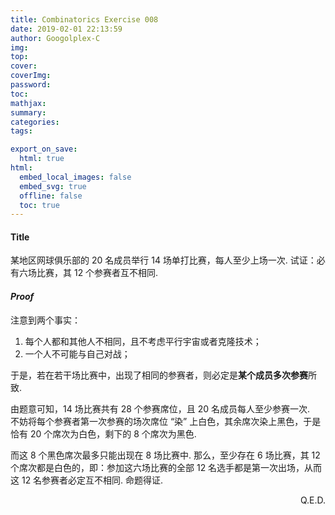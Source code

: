 ```yaml
---
title: Combinatorics Exercise 008
date: 2019-02-01 22:13:59
author: Googolplex-C
img: 
top: 
cover: 
coverImg: 
password: 
toc: 
mathjax: 
summary: 
categories: 
tags:

export_on_save:
  html: true
html:
  embed_local_images: false
  embed_svg: true
  offline: false
  toc: true
---
```


#### Title

某地区网球俱乐部的 $20$ 名成员举行 $14$ 场单打比赛，每人至少上场一次. 试证：必有六场比赛，其 $12$ 个参赛者互不相同. 

<!-- more -->

#### *Proof*

注意到两个事实：

1. 每个人都和其他人不相同，且不考虑平行宇宙或者克隆技术；
2. 一个人不可能与自己对战；

于是，若在若干场比赛中，出现了相同的参赛者，则必定是**某个成员多次参赛**所致. 

由题意可知，$14$ 场比赛共有 $28$ 个参赛席位，且 $20$ 名成员每人至少参赛一次.  
不妨将每个参赛者第一次参赛的场次席位 “染” 上白色，其余席次染上黑色，于是恰有 $20$ 个席次为白色，剩下的 $8$ 个席次为黑色. 

而这 $8$ 个黑色席次最多只能出现在 $8$ 场比赛中. 那么，至少存在 $6$ 场比赛，其 $12$ 个席次都是白色的，即：参加这六场比赛的全部 $12$ 名选手都是第一次出场，从而这 $12$ 名参赛者必定互不相同. 命题得证. 

<p align="right">Q.E.D.</p>

